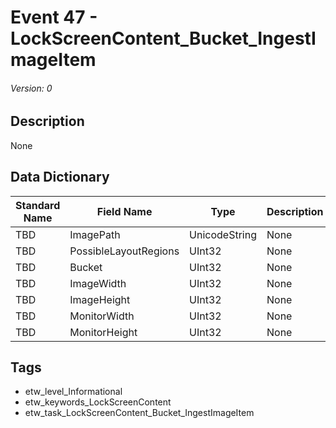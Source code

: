 # Event 47 - LockScreenContent_Bucket_IngestImageItem
###### Version: 0

## Description
None

## Data Dictionary
|Standard Name|Field Name|Type|Description|Sample Value|
|---|---|---|---|---|
|TBD|ImagePath|UnicodeString|None|`None`|
|TBD|PossibleLayoutRegions|UInt32|None|`None`|
|TBD|Bucket|UInt32|None|`None`|
|TBD|ImageWidth|UInt32|None|`None`|
|TBD|ImageHeight|UInt32|None|`None`|
|TBD|MonitorWidth|UInt32|None|`None`|
|TBD|MonitorHeight|UInt32|None|`None`|

## Tags
* etw_level_Informational
* etw_keywords_LockScreenContent
* etw_task_LockScreenContent_Bucket_IngestImageItem